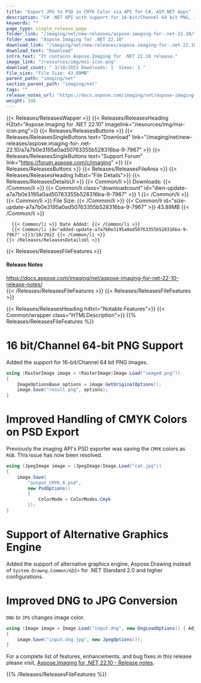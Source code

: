 ```yaml
---
title: "Export JPG to PSD in CMYK Color via API for C#, ASP.NET Apps"
description: "C# .NET API with support for 16-bit/Channel 64 bit PNG, JPG to PSD export in CMYK color mode, alternative graphics engine, better DNG to JPG conversion option."
keywords: ""
page_type: single_release_page
folder_link: "/imaging/net/new-releases/aspose.imaging-for-.net-22.10/"
folder_name: "Aspose.Imaging for .NET 22.10"
download_link: "/imaging/net/new-releases/aspose.imaging-for-.net-22.10/a7a7b0e3195a0ad50763355b528316ba-9-7967"
download_text: "Download"
intro_text: "It contains Aspose.Imaging for .NET 22.10 release."
image_link: "/resources/img/msi-icon.png"
download_count: " 3/10/2022 Downloads: 1  Views: 1 "
file_size: "File Size: 43.89MB"
parent_path: "imaging/net"
section_parent_path: "imaging/net"
tags: ""
release_notes_url: "https://docs.aspose.com/imaging/net/aspose-imaging-for-net-22-10-release-notes/"
weight: 348
---
```


{{< Releases/ReleasesWapper >}}
{{< Releases/ReleasesHeading H2txt="Aspose.Imaging for .NET 22.10" imagelink="/resources/img/msi-icon.png">}}
{{< Releases/ReleasesButtons >}}
{{< Releases/ReleasesSingleButtons text="Download" link="/imaging/net/new-releases/aspose.imaging-for-.net-22.10/a7a7b0e3195a0ad50763355b528316ba-9-7967" >}}
{{< Releases/ReleasesSingleButtons text="Support Forum" link="https://forum.aspose.com/c/imaging" >}}
{{< Releases/ReleasesButtons >}}
{{< Releases/ReleasesFileArea >}}
{{< Releases/ReleasesHeading h4txt="File Details">}}
{{< Releases/ReleasesDetailsUl >}}
{{< Common/li >}} Downloads: {{< /Common/li >}}
{{< Common/li class="downloadcount" id="dwn-update-a7a7b0e3195a0ad50763355b528316ba-9-7967" >}} 1 {{< /Common/li >}}
{{< Common/li >}} File Size: {{< /Common/li >}}
{{< Common/li id="size-update-a7a7b0e3195a0ad50763355b528316ba-9-7967" >}} 43.89MB {{< /Common/li >}}

      {{< Common/li >}} Date Added: {{< /Common/li >}}
      {{< Common/li id="added-update-a7a7b0e3195a0ad50763355b528316ba-9-7967" >}}3/10/2022 {{< /Common/li >}}
    {{< /Releases/ReleasesDetailsUl >}}

{{< Releases/ReleasesFileFeatures >}}
<h4>Release Notes</h4><div><a href='https://docs.aspose.com/imaging/net/aspose-imaging-for-net-22-10-release-notes/'>https://docs.aspose.com/imaging/net/aspose-imaging-for-net-22-10-release-notes/</a></div>
{{< /Releases/ReleasesFileFeatures >}}
{{< Releases/ReleasesFileFeatures >}}

{{< Releases/ReleasesHeading h4txt="Notable Features">}}
{{< Common/wrapper class="HTMLDescription">}}
{{% Releases/ReleasesFileFeatures %}}

# 16 bit/Channel 64-bit PNG Support

Added the support for 16-bit/Channel 64 bit PNG images.

```csharp
using (RasterImage image = (RasterImage)Image.Load("image0.png"))
{
    ImageOptionsBase options = image.GetOriginalOptions();
    image.Save("result.png", options);
}
```

# Improved Handling of CMYK Colors on PSD Export

Previously the imaging API's PSD exporter was saving the `CMYK` colors as `RGB`. This issue has now been resolved.

```csharp
using (JpegImage image = (JpegImage)Image.Load("cat.jpg"))
{
    image.Save(
        "output_CMYK_8.psd",
        new PsdOptions()
        {
            ColorMode = ColorModes.Cmyk
        });
}
```

# Support of Alternative Graphics Engine

Added the support of alternative graphics engine, Aspose.Drawing instead of `System.Drawng.Common/GDI+` for .NET Standard 2.0 and higher configurations.

# Improved DNG to JPG Conversion

`DNG` to `JPG` changes image color.

```csharp
using (Image image = Image.Load("input.dng", new DngLoadOptions() { AdjustWhiteBalance = true }))
{
    image.Save("input.dng.jpg", new JpegOptions());
}
```

For a complete list of features, enhancements, and bug fixes in this release please visit, [Aspose.Imaging for .NET 22.10 - Release notes](https://docs.aspose.com/imaging/net/aspose-imaging-for-net-22-10-release-notes/).

{{% /Releases/ReleasesFileFeatures %}}




